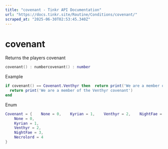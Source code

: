 ```yaml
---
title: "covenant - Tinkr API Documentation"
url: "https://docs.tinkr.site/Routine/Conditions/covenant/"
scraped_at: "2025-06-30T02:53:45.340Z"
---
```


# covenant

Returns the players covenant

```lua
covenant() : numbercovenant() : number
```

Example

```lua
if covenant() == Covenant.Venthyr then  return print('We are a member of the Venthyr covenant')endif covenant() == Covenant.Venthyr then
  return print('We are a member of the Venthyr covenant')
end
```

Enum

```lua
Covenant = {    None = 0,    Kyrian = 1,    Venthyr = 2,    NightFae = 3,    Necrolord = 4}Covenant = {
    None = 0,
    Kyrian = 1,
    Venthyr = 2,
    NightFae = 3,
    Necrolord = 4
}
```